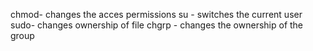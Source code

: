 chmod- changes the acces permissions
su - switches the current user
sudo- changes ownership of file
chgrp - changes the ownership of the group

